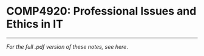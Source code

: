 # COMP4920: Professional Issues and Ethics in IT
---
_For the full .pdf version of these notes, see here_.
